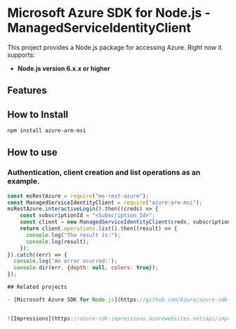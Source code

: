 # Microsoft Azure SDK for Node.js - ManagedServiceIdentityClient
This project provides a Node.js package for accessing Azure. Right now it supports:
- **Node.js version 6.x.x or higher**

## Features


## How to Install

```bash
npm install azure-arm-msi
```

## How to use

### Authentication, client creation and list operations as an example.

```javascript
const msRestAzure = require("ms-rest-azure");
const ManagedServiceIdentityClient = require("azure-arm-msi");
msRestAzure.interactiveLogin().then((creds) => {
    const subscriptionId = "<Subscription_Id>";
    const client = new ManagedServiceIdentityClient(creds, subscriptionId);
    return client.operations.list().then((result) => {
      console.log("The result is:");
      console.log(result);
    });
}).catch((err) => {
  console.log('An error ocurred:');
  console.dir(err, {depth: null, colors: true});
});

## Related projects

- [Microsoft Azure SDK for Node.js](https://github.com/Azure/azure-sdk-for-node)


![Impressions](https://azure-sdk-impressions.azurewebsites.net/api/impressions/azure-sdk-for-node%2Flib%2Fservices%2FmsiManagement%2FREADME.png)
